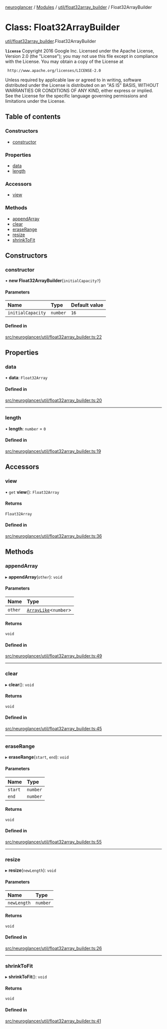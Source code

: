 [neuroglancer](../README.md) / [Modules](../modules.md) / [util/float32array\_builder](../modules/util_float32array_builder.md) / Float32ArrayBuilder

# Class: Float32ArrayBuilder

[util/float32array_builder](../modules/util_float32array_builder.md).Float32ArrayBuilder

**`license`**
Copyright 2016 Google Inc.
Licensed under the Apache License, Version 2.0 (the "License");
you may not use this file except in compliance with the License.
You may obtain a copy of the License at

     http://www.apache.org/licenses/LICENSE-2.0

Unless required by applicable law or agreed to in writing, software
distributed under the License is distributed on an "AS IS" BASIS,
WITHOUT WARRANTIES OR CONDITIONS OF ANY KIND, either express or implied.
See the License for the specific language governing permissions and
limitations under the License.

## Table of contents

### Constructors

- [constructor](util_float32array_builder.Float32ArrayBuilder.md#constructor)

### Properties

- [data](util_float32array_builder.Float32ArrayBuilder.md#data)
- [length](util_float32array_builder.Float32ArrayBuilder.md#length)

### Accessors

- [view](util_float32array_builder.Float32ArrayBuilder.md#view)

### Methods

- [appendArray](util_float32array_builder.Float32ArrayBuilder.md#appendarray)
- [clear](util_float32array_builder.Float32ArrayBuilder.md#clear)
- [eraseRange](util_float32array_builder.Float32ArrayBuilder.md#eraserange)
- [resize](util_float32array_builder.Float32ArrayBuilder.md#resize)
- [shrinkToFit](util_float32array_builder.Float32ArrayBuilder.md#shrinktofit)

## Constructors

### constructor

• **new Float32ArrayBuilder**(`initialCapacity?`)

#### Parameters

| Name | Type | Default value |
| :------ | :------ | :------ |
| `initialCapacity` | `number` | `16` |

#### Defined in

[src/neuroglancer/util/float32array_builder.ts:22](https://github.com/ActiveBrainAtlas2/neuroglancer/blob/1beb5d34/src/neuroglancer/util/float32array_builder.ts#L22)

## Properties

### data

• **data**: `Float32Array`

#### Defined in

[src/neuroglancer/util/float32array_builder.ts:20](https://github.com/ActiveBrainAtlas2/neuroglancer/blob/1beb5d34/src/neuroglancer/util/float32array_builder.ts#L20)

___

### length

• **length**: `number` = `0`

#### Defined in

[src/neuroglancer/util/float32array_builder.ts:19](https://github.com/ActiveBrainAtlas2/neuroglancer/blob/1beb5d34/src/neuroglancer/util/float32array_builder.ts#L19)

## Accessors

### view

• `get` **view**(): `Float32Array`

#### Returns

`Float32Array`

#### Defined in

[src/neuroglancer/util/float32array_builder.ts:36](https://github.com/ActiveBrainAtlas2/neuroglancer/blob/1beb5d34/src/neuroglancer/util/float32array_builder.ts#L36)

## Methods

### appendArray

▸ **appendArray**(`other`): `void`

#### Parameters

| Name | Type |
| :------ | :------ |
| `other` | [`ArrayLike`](../interfaces/async_computation_encode_compressed_segmentation_request._internal_.ArrayLike.md)<`number`\> |

#### Returns

`void`

#### Defined in

[src/neuroglancer/util/float32array_builder.ts:49](https://github.com/ActiveBrainAtlas2/neuroglancer/blob/1beb5d34/src/neuroglancer/util/float32array_builder.ts#L49)

___

### clear

▸ **clear**(): `void`

#### Returns

`void`

#### Defined in

[src/neuroglancer/util/float32array_builder.ts:45](https://github.com/ActiveBrainAtlas2/neuroglancer/blob/1beb5d34/src/neuroglancer/util/float32array_builder.ts#L45)

___

### eraseRange

▸ **eraseRange**(`start`, `end`): `void`

#### Parameters

| Name | Type |
| :------ | :------ |
| `start` | `number` |
| `end` | `number` |

#### Returns

`void`

#### Defined in

[src/neuroglancer/util/float32array_builder.ts:55](https://github.com/ActiveBrainAtlas2/neuroglancer/blob/1beb5d34/src/neuroglancer/util/float32array_builder.ts#L55)

___

### resize

▸ **resize**(`newLength`): `void`

#### Parameters

| Name | Type |
| :------ | :------ |
| `newLength` | `number` |

#### Returns

`void`

#### Defined in

[src/neuroglancer/util/float32array_builder.ts:26](https://github.com/ActiveBrainAtlas2/neuroglancer/blob/1beb5d34/src/neuroglancer/util/float32array_builder.ts#L26)

___

### shrinkToFit

▸ **shrinkToFit**(): `void`

#### Returns

`void`

#### Defined in

[src/neuroglancer/util/float32array_builder.ts:41](https://github.com/ActiveBrainAtlas2/neuroglancer/blob/1beb5d34/src/neuroglancer/util/float32array_builder.ts#L41)
